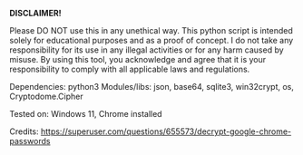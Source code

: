 <b>DISCLAIMER!</b>
<p>
Please DO NOT use this in any unethical way.
This python script is intended solely for educational purposes and as a proof of concept.
I do not take any responsibility for its use in any illegal activities or for any harm caused by misuse.
By using this tool, you acknowledge and agree that it is your responsibility to comply with all applicable laws and regulations.

Dependencies: python3
Modules/libs: json, base64, sqlite3, win32crypt, os, Cryptodome.Cipher

Tested on: Windows 11, Chrome installed

Credits: https://superuser.com/questions/655573/decrypt-google-chrome-passwords
</p>
